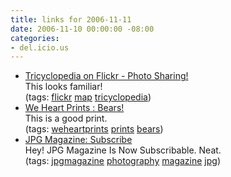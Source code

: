 ```yaml
---
title: links for 2006-11-11
date: 2006-11-10 00:00:00 -08:00
categories:
- del.icio.us
---
```


<ul class="delicious">
	<li>
		<div class="delicious-link"><a href="http://www.flickr.com/photos/hobart65/293800802/">Tricyclopedia on Flickr - Photo Sharing!</a></div>
		<div class="delicious-extended">This looks familiar!</div>
		<div class="delicious-tags">(tags: <a href="http://del.icio.us/torrez/flickr">flickr</a> <a href="http://del.icio.us/torrez/map">map</a> <a href="http://del.icio.us/torrez/tricyclopedia">tricyclopedia</a>)</div>
	</li>
	<li>
		<div class="delicious-link"><a href="http://www.weheartprints.com/2006/11/gianluca_foli.html">We Heart Prints : Bears!</a></div>
		<div class="delicious-extended">This is a good print.</div>
		<div class="delicious-tags">(tags: <a href="http://del.icio.us/torrez/weheartprints">weheartprints</a> <a href="http://del.icio.us/torrez/prints">prints</a> <a href="http://del.icio.us/torrez/bears">bears</a>)</div>
	</li>
	<li>
		<div class="delicious-link"><a href="https://www.jpgmag.com/subscribe/">JPG Magazine: Subscribe</a></div>
		<div class="delicious-extended">Hey! JPG Magazine Is Now Subscribable. Neat.</div>
		<div class="delicious-tags">(tags: <a href="http://del.icio.us/torrez/jpgmagazine">jpgmagazine</a> <a href="http://del.icio.us/torrez/photography">photography</a> <a href="http://del.icio.us/torrez/magazine">magazine</a> <a href="http://del.icio.us/torrez/jpg">jpg</a>)</div>
	</li>
</ul>
